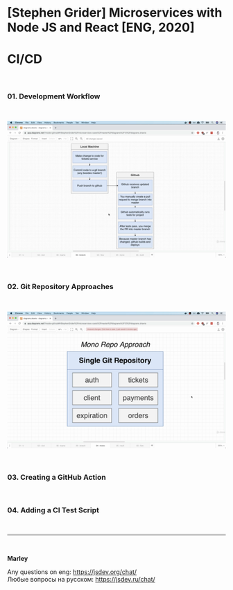 # [Stephen Grider] Microservices with Node JS and React [ENG, 2020]

# CI/CD

<br/>

### 01. Development Workflow

<br/>

![Application](/img/pic-23-01.png?raw=true)

<br/>

### 02. Git Repository Approaches

<br/>

![Application](/img/pic-23-02.png?raw=true)

<br/>

### 03. Creating a GitHub Action

<br/>

### 04. Adding a CI Test Script



<br/>

---

<br/>

**Marley**

Any questions on eng: https://jsdev.org/chat/  
Любые вопросы на русском: https://jsdev.ru/chat/
